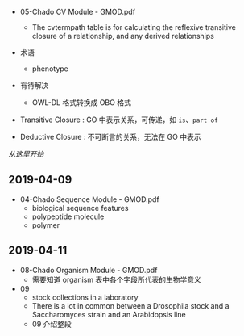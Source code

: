 * 05-Chado CV Module - GMOD.pdf
    * The cvtermpath table is for calculating the reflexive transitive closure of a relationship, and any derived relationships

* 术语
    * phenotype

* 有待解决
    * OWL-DL 格式转换成 OBO 格式

* Transitive Closure : GO 中表示关系，可传递，如 `is`、`part of`
* Deductive Closure : 不可断言的关系，无法在 GO 中表示

*从这里开始*

## 2019-04-09

* 04-Chado Sequence Module - GMOD.pdf
    * biological sequence features
    * polypeptide molecule
    * polymer
    
## 2019-04-11

* 08-Chado Organism Module - GMOD.pdf
    * 需要知道 organism 表中各个字段所代表的生物学意义
* 09
    * stock collections in a laboratory
    * There is a lot in common between a Drosophila stock and a Saccharomyces strain and an Arabidopsis line
    * 09 介绍整段
    